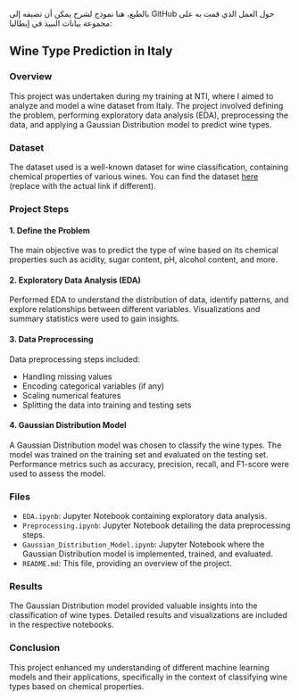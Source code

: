 بالطبع، هنا نموذج لشرح يمكن أن تضيفه إلى GitHub حول العمل الذي قمت به على مجموعة بيانات النبيذ في إيطاليا:

## Wine Type Prediction in Italy

### Overview

This project was undertaken during my training at NTI, where I aimed to analyze and model a wine dataset from Italy. The project involved defining the problem, performing exploratory data analysis (EDA), preprocessing the data, and applying a Gaussian Distribution model to predict wine types.

### Dataset

The dataset used is a well-known dataset for wine classification, containing chemical properties of various wines. You can find the dataset [here](https://www.kaggle.com/uciml/red-wine-quality-cortez-et-al-2009) (replace with the actual link if different).

### Project Steps

#### 1. Define the Problem
The main objective was to predict the type of wine based on its chemical properties such as acidity, sugar content, pH, alcohol content, and more.

#### 2. Exploratory Data Analysis (EDA)
Performed EDA to understand the distribution of data, identify patterns, and explore relationships between different variables. Visualizations and summary statistics were used to gain insights.

#### 3. Data Preprocessing
Data preprocessing steps included:
- Handling missing values
- Encoding categorical variables (if any)
- Scaling numerical features
- Splitting the data into training and testing sets

#### 4. Gaussian Distribution Model
A Gaussian Distribution model was chosen to classify the wine types. The model was trained on the training set and evaluated on the testing set. Performance metrics such as accuracy, precision, recall, and F1-score were used to assess the model.

### Files

- `EDA.ipynb`: Jupyter Notebook containing exploratory data analysis.
- `Preprocessing.ipynb`: Jupyter Notebook detailing the data preprocessing steps.
- `Gaussian_Distribution_Model.ipynb`: Jupyter Notebook where the Gaussian Distribution model is implemented, trained, and evaluated.
- `README.md`: This file, providing an overview of the project.

### Results

The Gaussian Distribution model provided valuable insights into the classification of wine types. Detailed results and visualizations are included in the respective notebooks.

### Conclusion

This project enhanced my understanding of different machine learning models and their applications, specifically in the context of classifying wine types based on chemical properties.

